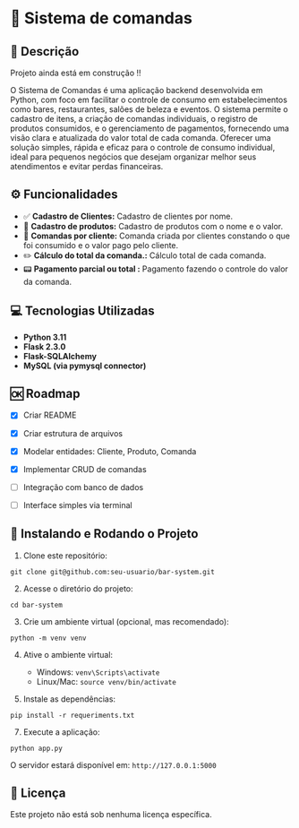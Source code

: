 # 📑 Sistema de comandas

## 📄 Descrição
Projeto ainda está em construção !!

O Sistema de Comandas é uma aplicação backend desenvolvida em Python, com foco em facilitar o controle de consumo em estabelecimentos como bares, restaurantes, salões de beleza e eventos. O sistema permite o cadastro de itens, a criação de comandas individuais, o registro de produtos consumidos, e o gerenciamento de pagamentos, fornecendo uma visão clara e atualizada do valor total de cada comanda.
Oferecer uma solução simples, rápida e eficaz para o controle de consumo individual, ideal para pequenos negócios que desejam organizar melhor seus atendimentos e evitar perdas financeiras.


## ⚙️ Funcionalidades

- ✅ **Cadastro de Clientes:** Cadastro de clientes por nome.
- 🛒 **Cadastro de produtos:** Cadastro de produtos com o nome e o valor.
- 🧾 **Comandas por cliente:** Comanda criada por clientes constando o que foi consumido e o valor pago pelo cliente.
- ✏️ **Cálculo do total da comanda.:** Cálculo total de cada comanda.
- 📟 **Pagamento parcial ou total :** Pagamento fazendo o controle do valor da comanda.


## 💻 Tecnologias Utilizadas

- **Python 3.11**
- **Flask 2.3.0**
- **Flask-SQLAlchemy**
- **MySQL (via pymysql connector)**

## 🆗 Roadmap
- [x] Criar README
- [x] Criar estrutura de arquivos
- [x] Modelar entidades: Cliente, Produto, Comanda
- [x] Implementar CRUD de comandas
- [ ] Integração com banco de dados
- [ ] Interface simples via terminal


## 🚀 Instalando e Rodando o Projeto

1. Clone este repositório:
```
git clone git@github.com:seu-usuario/bar-system.git
```

2. Acesse o diretório do projeto:
```
cd bar-system
```

3. Crie um ambiente virtual (opcional, mas recomendado):
```
python -m venv venv
```

4. Ative o ambiente virtual:
   - Windows: `venv\Scripts\activate`
   - Linux/Mac: `source venv/bin/activate`

5. Instale as dependências:
```
pip install -r requeriments.txt
```

7. Execute a aplicação:
```
python app.py
```

O servidor estará disponível em: `http://127.0.0.1:5000`


## 📜 Licença
Este projeto não está sob nenhuma licença específica.
